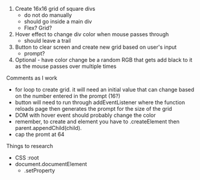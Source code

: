 1. Create 16x16 grid of square divs
    - do not do manually
    - should go inside a main div
    - Flex? Grid?
2. Hover effect to change div color when mouse passes through
    - should leave a trail
3. Button to clear screen and create new grid based on user's input
    - prompt?
4. Optional - have color change be a random RGB that gets add black to it as the mouse passes over multiple times

Comments as I work
- for loop to create grid. it will need an initial value that can change based on the number entered in the prompt (16?)
- button will need to run through addEventListener where the function reloads page then generates the prompt for the size of the grid
- DOM with hover event should probably change the color
- remember, to create and element you have to .createElement then parent.appendChild(child).
- cap the promt at 64


Things to research
- CSS :root
- document.documentElement
    - .setProperty